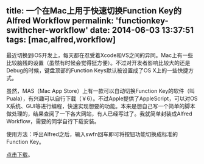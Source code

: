 title: 一个在Mac上用于快速切换Function Key的Alfred Workflow
permalink: 'functionkey-swithcher-workflow'
date: 2014-06-03 13:37:51
tags: [mac,alfred,workflow]
---

最近切换到iOS开发上，每天都在忍受着Xcode和VS之间的异同。Mac上有一些比较脑残的设置（虽然有时候会觉得挺方便）。不过对开发者影响比较大的还是Debug的时候，键盘顶部的Function Keys默认被设置成了OS X上的一些快捷方式。

虽然，MAS（Mac App Store）上有一款可以自动切换Function Key的软件（叫Puala），有兴趣可以自行下载（￥6）。不过Apple提供了AppleScript，可以对OS X系统、GUI等进行编程，快速实现想要的功能。本来是想自己写一个简单的脚本做处理的，结果查阅了一下各大网站，有人已经写过了。我就简单封装成Alfred Workflow，需要的同学自行下载安装。

使用方法：呼出Alfred之后，输入swfn回车即可将按钮功能切换成标准的Function Key。

[点击下载](https://www.dropbox.com/s/ptdtvpsoa1gwzm2/Switch%20FunctionKeys.alfredworkflow)。